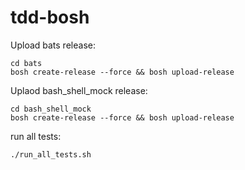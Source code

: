 # tdd-bosh


Upload bats release:
```
cd bats
bosh create-release --force && bosh upload-release
```

Uplaod bash_shell_mock release:
```
cd bash_shell_mock
bosh create-release --force && bosh upload-release
```

run all tests:
```
./run_all_tests.sh
```
